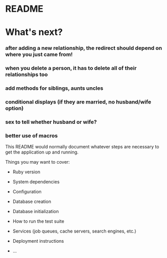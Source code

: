# README


# What's next?
### after adding a new relationship, the redirect should depend on where you just came from!
### when you delete a person, it has to delete all of their relationships too
### add methods for siblings, aunts uncles
### conditional displays (if they are married, no husband/wife option)
### sex to tell whether husband or wife?
### better use of macros











This README would normally document whatever steps are necessary to get the
application up and running.

Things you may want to cover:

* Ruby version

* System dependencies

* Configuration

* Database creation

* Database initialization

* How to run the test suite

* Services (job queues, cache servers, search engines, etc.)

* Deployment instructions

* ...
